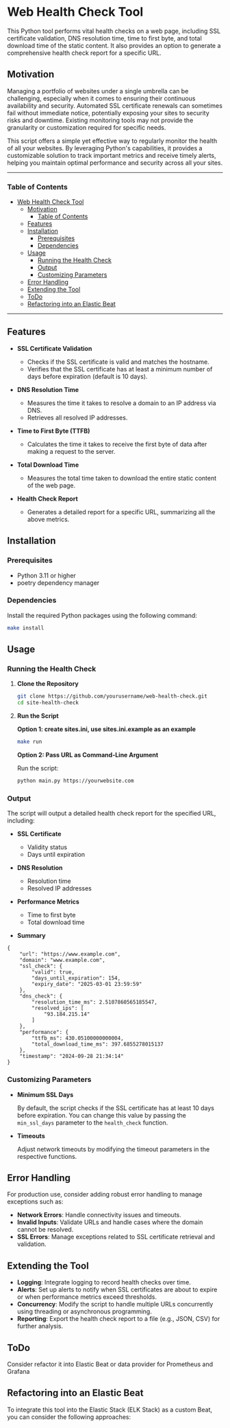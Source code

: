 # Web Health Check Tool

This Python tool performs vital health checks on a web page, including SSL certificate validation, DNS resolution time, time to first byte, and total download time of the static content. It also provides an option to generate a comprehensive health check report for a specific URL.

## Motivation
Managing a portfolio of websites under a single umbrella can be challenging, especially when it comes to ensuring their continuous availability and security. Automated SSL certificate renewals can sometimes fail without immediate notice, potentially exposing your sites to security risks and downtime. Existing monitoring tools may not provide the granularity or customization required for specific needs.

This script offers a simple yet effective way to regularly monitor the health of all your websites. By leveraging Python's capabilities, it provides a customizable solution to track important metrics and receive timely alerts, helping you maintain optimal performance and security across all your sites.



---

### Table of Contents

- [Web Health Check Tool](#web-health-check-tool)
  - [Motivation](#motivation)
    - [Table of Contents](#table-of-contents)
  - [Features](#features)
  - [Installation](#installation)
    - [Prerequisites](#prerequisites)
    - [Dependencies](#dependencies)
  - [Usage](#usage)
    - [Running the Health Check](#running-the-health-check)
    - [Output](#output)
    - [Customizing Parameters](#customizing-parameters)
  - [Error Handling](#error-handling)
  - [Extending the Tool](#extending-the-tool)
  - [ToDo](#todo)
  - [Refactoring into an Elastic Beat](#refactoring-into-an-elastic-beat)

---

## Features

- **SSL Certificate Validation**
  - Checks if the SSL certificate is valid and matches the hostname.
  - Verifies that the SSL certificate has at least a minimum number of days before expiration (default is 10 days).

- **DNS Resolution Time**
  - Measures the time it takes to resolve a domain to an IP address via DNS.
  - Retrieves all resolved IP addresses.

- **Time to First Byte (TTFB)**
  - Calculates the time it takes to receive the first byte of data after making a request to the server.

- **Total Download Time**
  - Measures the total time taken to download the entire static content of the web page.

- **Health Check Report**
  - Generates a detailed report for a specific URL, summarizing all the above metrics.

## Installation

### Prerequisites

- Python 3.11 or higher
- poetry dependency manager

### Dependencies

Install the required Python packages using the following command:

```bash
make install
```

## Usage

### Running the Health Check

1. **Clone the Repository**

   ```bash
   git clone https://github.com/yourusername/web-health-check.git
   cd site-health-check
   ```

2. **Run the Script**

   **Option 1: create sites.ini, use sites.ini.example as an example**

   ```bash
   make run
   ```

   **Option 2: Pass URL as Command-Line Argument**


   Run the script:

   ```bash
   python main.py https://yourwebsite.com
   ```

### Output

The script will output a detailed health check report for the specified URL, including:

- **SSL Certificate**
  - Validity status
  - Days until expiration

- **DNS Resolution**
  - Resolution time
  - Resolved IP addresses

- **Performance Metrics**
  - Time to first byte
  - Total download time

- **Summary**
```
{
    "url": "https://www.example.com",
    "domain": "www.example.com",
    "ssl_check": {
        "valid": true,
        "days_until_expiration": 154,
        "expiry_date": "2025-03-01 23:59:59"
    },
    "dns_check": {
        "resolution_time_ms": 2.5107860565185547,
        "resolved_ips": [
            "93.184.215.14"
        ]
    },
    "performance": {
        "ttfb_ms": 430.05100000000004,
        "total_download_time_ms": 397.6855278015137
    },
    "timestamp": "2024-09-28 21:34:14"
}

```

### Customizing Parameters

- **Minimum SSL Days**

  By default, the script checks if the SSL certificate has at least 10 days before expiration. You can change this value by passing the `min_ssl_days` parameter to the `health_check` function.

- **Timeouts**

  Adjust network timeouts by modifying the timeout parameters in the respective functions.

## Error Handling

For production use, consider adding robust error handling to manage exceptions such as:

- **Network Errors**: Handle connectivity issues and timeouts.
- **Invalid Inputs**: Validate URLs and handle cases where the domain cannot be resolved.
- **SSL Errors**: Manage exceptions related to SSL certificate retrieval and validation.

## Extending the Tool

- **Logging**: Integrate logging to record health checks over time.
- **Alerts**: Set up alerts to notify when SSL certificates are about to expire or when performance metrics exceed thresholds.
- **Concurrency**: Modify the script to handle multiple URLs concurrently using threading or asynchronous programming.
- **Reporting**: Export the health check report to a file (e.g., JSON, CSV) for further analysis.

## ToDo
Consider refactor it into Elastic Beat or data provider for Prometheus and Grafana 

## Refactoring into an Elastic Beat

To integrate this tool into the Elastic Stack (ELK Stack) as a custom Beat, you can consider the following approaches:
